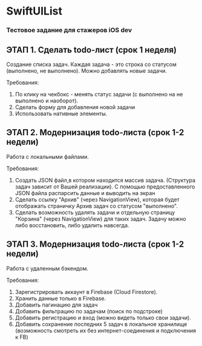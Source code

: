 # SwiftUIList
### Тестовое задание для стажеров iOS dev

## ЭТАП 1. Сделать todo-лист (срок 1 неделя)
Создание списка задач. Каждая задача - это строка со статусом (выполнено, не выполнено). Можно добавлять новые задачи.

Требования:
1. По клику на чекбокс - менять статус задачи (с выполнено на не выполнено и наоборот).
2. Сделать форму для добавления новой задачи
3. Использовать нативные элементы. 
  

## ЭТАП 2. Модернизация todo-листа (срок 1-2 недели)

Работа с локальными файлами.

Требования:
1. Создать JSON файл,в котором находится массив задача. (Структура задач зависит от Вашей реализации). С помощью предоставленного JSON файла распарсить данные и выводить на экран
2. Сделать ссылку "Архив" (через NavigationView), которая будет отображать страничку Архив задач со статусом "выполнено".
3. Сделать возможность удалять задачи и отдельную страницу "Корзина" (через NavigationView) для таких задач. Задачу можно либо восстановить, либо удалить навсегда.


## ЭТАП 3. Модернизация todo-листа (срок 1-2 недели)

Работа с удаленным бэкендом.

Требования:
1. Зарегистрировать аккаунт в Firebase (Cloud Firestore).
2. Хранить данные только в Firebase.
3. Добавить пагинацию для задач
4. Добавить фильтрацию по задачам (поиск по подстроке)
5. Добавить регистрацию и вход (можно видеть только свои задачи).
6. Добавить сохранение последних 5 задач в локальное хранилище (возможность смотреть их без интернет-соединения и подключения к FB)
